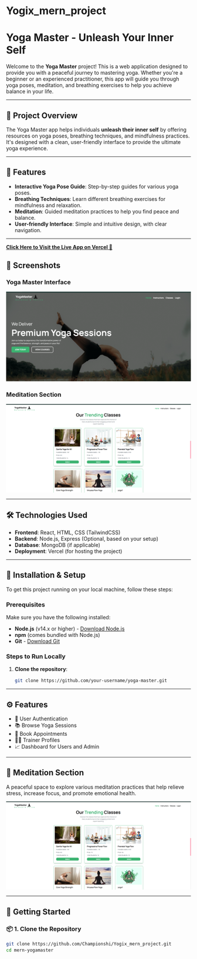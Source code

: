 # Yogix_mern_project

# Yoga Master - Unleash Your Inner Self

Welcome to the **Yoga Master** project! This is a web application designed to provide you with a peaceful journey to mastering yoga. Whether you're a beginner or an experienced practitioner, this app will guide you through yoga poses, meditation, and breathing exercises to help you achieve balance in your life.

---

## 🚀 **Project Overview**

The Yoga Master app helps individuals **unleash their inner self** by offering resources on yoga poses, breathing techniques, and mindfulness practices. It's designed with a clean, user-friendly interface to provide the ultimate yoga experience.

---

## 📌 **Features**

- **Interactive Yoga Pose Guide**: Step-by-step guides for various yoga poses.
- **Breathing Techniques**: Learn different breathing exercises for mindfulness and relaxation.
- **Meditation**: Guided meditation practices to help you find peace and balance.
- **User-friendly Interface**: Simple and intuitive design, with clear navigation.

---
**[Click Here to Visit the Live App on Vercel 🚀](https://yoga-master-final-pi.vercel.app/)**

## 🎨 **Screenshots**

### Yoga Master Interface

![Yoga Master Home Screenshot](https://github.com/Championshi/Yogix_mern_project/blob/main/Home%20_%20Yoga%20Master%20-%20Unleashed%20Your%20Inner%20Self%20-%20Google%20Chrome%2024-04-2025%2013_30_12.png?raw=true)



### Meditation Section

![Yoga Master Image 2](https://github.com/Championshi/Yogix_mern_project/blob/main/Home%20_%20Yoga%20Master%20-%20Unleashed%20Your%20Inner%20Self%20-%20Google%20Chrome%2024-04-2025%2013_31_06.png?raw=true)

---

## 🛠️ **Technologies Used**

- **Frontend**: React, HTML, CSS (TailwindCSS)
- **Backend**: Node.js, Express (Optional, based on your setup)
- **Database**: MongoDB (if applicable)
- **Deployment**: Vercel (for hosting the project)

---

## 🔧 **Installation & Setup**

To get this project running on your local machine, follow these steps:

### Prerequisites

Make sure you have the following installed:

- **Node.js** (v14.x or higher) - [Download Node.js](https://nodejs.org/)
- **npm** (comes bundled with Node.js)
- **Git** - [Download Git](https://git-scm.com/)

### Steps to Run Locally

1. **Clone the repository**:

   ```bash
   git clone https://github.com/your-username/yoga-master.git

   
---

## ⚙️ Features

- 🌟 User Authentication
- 📚 Browse Yoga Sessions
- 📅 Book Appointments
- 🧘‍♀️ Trainer Profiles
- 📈 Dashboard for Users and Admin

---

## 🧘 Meditation Section

A peaceful space to explore various meditation practices that help relieve stress, increase focus, and promote emotional health.

<p align="center">
  <img src="https://github.com/Championshi/Yogix_mern_project/blob/main/Home%20_%20Yoga%20Master%20-%20Unleashed%20Your%20Inner%20Self%20-%20Google%20Chrome%2024-04-2025%2013_31_06.png?raw=true" width="700"/>
</p>

---

## 🚀 Getting Started

### 📦 1. Clone the Repository

```bash
git clone https://github.com/Championshi/Yogix_mern_project.git
cd mern-yogamaster

